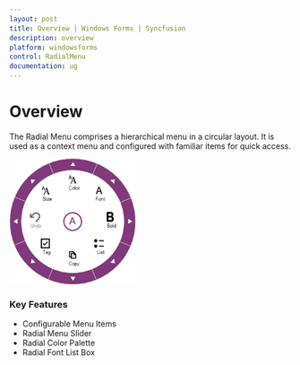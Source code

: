```yaml
---
layout: post
title: Overview | Windows Forms | Syncfusion
description: overview
platform: windowsforms
control: RadialMenu 
documentation: ug
---
```


# Overview

The Radial Menu comprises a hierarchical menu in a circular layout. It is used as a context menu and configured with familiar items for quick access.

![](Overview_images/Overview_img1.png)



### Key Features

* Configurable Menu Items
* Radial Menu Slider
* Radial Color Palette
* Radial Font List Box
